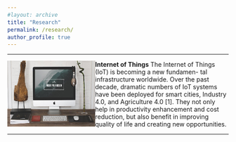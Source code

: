 ```yaml
---
#layout: archive
title: "Research"
permalink: /research/
author_profile: true
---
```



------
<p>
<img src="/images/foo-bar-identity.jpg" alt="abc" style="float:left" width="200" height="150"> 
<p>

**Internet of Things**
The Internet of Things (IoT) is becoming a new fundamen- tal infrastructure worldwide. Over the past decade, dramatic numbers of IoT systems have been deployed for smart cities, Industry 4.0, and Agriculture 4.0 [1]. They not only help in productivity enhancement and cost reduction, but also benefit in improving quality of life and creating new opportunities.

------